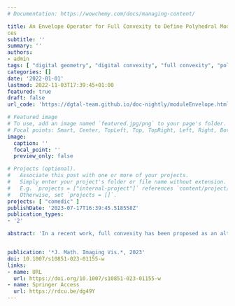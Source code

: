```yaml
---
# Documentation: https://wowchemy.com/docs/managing-content/

title: An Envelope Operator for Full Convexity to Define Polyhedral Models in Digital Spa\
ces
subtitle: ''
summary: ''
authors:
- admin
tags: [ "digital geometry", "digital convexity", "full convexity", "polyhedral model", "envelope operator" ]
categories: []
date: '2022-01-01'
lastmod: 2022-11-03T17:39:45+01:00
featured: true
draft: false
url_code: 'https://dgtal-team.github.io/doc-nightly/moduleEnvelope.html'

# Featured image
# To use, add an image named `featured.jpg/png` to your page's folder.
# Focal points: Smart, Center, TopLeft, Top, TopRight, Left, Right, BottomLeft, Bottom, BottomRight.
image:
  caption: ''
  focal_point: ''
  preview_only: false

# Projects (optional).
#   Associate this post with one or more of your projects.
#   Simply enter your project's folder or file name without extension.
#   E.g. `projects = ["internal-project"]` references `content/project/deep-learning/index.md`.
#   Otherwise, set `projects = []`.
projects: [ "comedic" ]
publishDate: '2023-07-17T16:39:45.518558Z'
publication_types:
- '2'

abstract: 'In a recent work, full convexity has been proposed as an alternative definition of digital convexity. It solves many problems related to its usual definitions, for instance: Fully convex sets are digitally convex in the usual sense, but are also connected and simply connected. However, full convexity is not a monotone property; hence, intersections of fully convex sets may be neither fully convex nor connected. This defect might forbid digital polyhedral models with fully convex faces and edges. This can be detrimental since classical standard and naive planes are fully convex. In this paper, we study several methods that builds a fully convex set from a digital set. One is particularly appealing and is based on an iterative process: This envelope operator solves in arbitrary dimension the problem of extending a digital set into a fully convex set, while leaving fully convex sets invariant. This extension naturally leads to digital polyhedra whose cells are fully convex. Then a relative envelope operator is proposed, which can be used to force digital planarity of fully convex sets. We provide experiments showing that our method produces coherent polyhedral models for any polyhedron in arbitrary dimension. Finally we study how we can speed up full convexity checks and envelope operations, with a worst-case complexity lowered by a factor $2^d$ in ${\mathbb {Z}}^d$.'


publication: '*J. Math. Imaging Vis.*, 2023'
doi: 10.1007/s10851-023-01155-w
links:
- name: URL
  url: https://doi.org/10.1007/s10851-023-01155-w
- name: Springer Access
  url: https://rdcu.be/dg49Y
---
```

